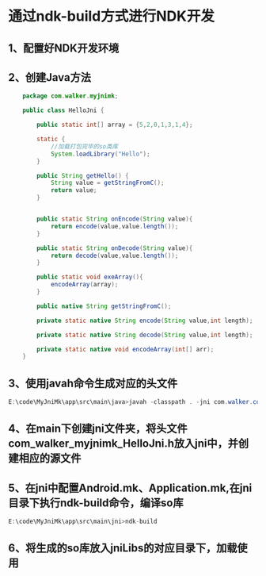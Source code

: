 # 通过ndk-build方式进行NDK开发

## 1、配置好NDK开发环境
## 2、创建Java方法
```Java
    package com.walker.myjnimk;

    public class HelloJni {

        public static int[] array = {5,2,0,1,3,1,4};

        static {
            //加载打包完毕的so类库
            System.loadLibrary("Hello");
        }

        public String getHello() {
            String value = getStringFromC();
            return value;
        }


        public static String onEncode(String value){
            return encode(value,value.length());
        }

        public static String onDecode(String value){
            return decode(value,value.length());
        }

        public static void exeArray(){
            encodeArray(array);
        }

        public native String getStringFromC();

        private static native String encode(String value,int length);

        private static native String decode(String value,int length);

        private static native void encodeArray(int[] arr);
    }
```
## 3、使用javah命令生成对应的头文件
```Java
E:\code\MyJniMk\app\src\main\java>javah -classpath . -jni com.walker.com.walker.myjnimk.HelloJni
```
## 4、在main下创建jni文件夹，将头文件com_walker_myjnimk_HelloJni.h放入jni中，并创建相应的源文件
## 5、在jni中配置Android.mk、Application.mk,在jni目录下执行ndk-build命令，编译so库
```Java
E:\code\MyJniMk\app\src\main\jni>ndk-build
```
## 6、将生成的so库放入jniLibs的对应目录下，加载使用

